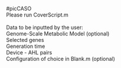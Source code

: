 #picCASO <br />
Please run CoverScript.m <br /> <br />
Data to be inputted by the user: <br />
Genome-Scale Metabolic Model (optional) <br /> 
Selected genes <br />
Generation time <br />
Device - AHL pairs <br />
Configuration of choice in Blank.m (optional) <br />
